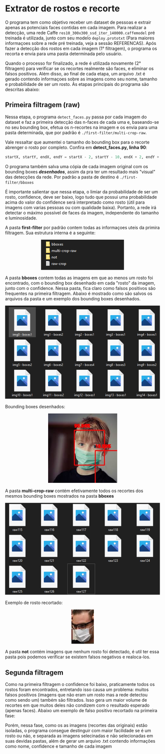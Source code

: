 # Extrator de rostos e recorte

O programa tem como objetivo receber um dataset de pessoas e extrair apenas as potenciais faces contidas em cada imagem. Para realizar a detecção, uma rede Caffe ```res10_300x300_ssd_iter_140000.caffemodel``` pré treinada é utilizada, junto com seu modelo ```deploy.prototxt``` (Para maiores informaçoes sobre a rede pré treinada, veja a sessão REFERENCAS). Após fazer a detecção dos rostos em cada imagem (1° filtragem), o programa os recorta e envia para uma pasta determinada pelo usuário.

Quando o processo for finalizado, a rede é utilizada novamente (2° filtragem) para verificar se os recortes realmente são faces, e eliminar os falsos positivos. Além disso, ao final de cada etapa, um arquivo .txt é gerado contendo informaçoes sobre as imagens como seu nome, tamanho e probabilidade de ser um rosto. Às etapas principais do programa são descritas abaixo:

## Primeira filtragem (raw)

Nessa etapa, o programa ```detect_faces.py``` passa por cada imagem do dataset e faz a primeira detecção das n-faces de cada uma e, baseando-se no seu bounding box, efetua os n-recortes na imagem e os envia para uma pasta determinada, que por padrão é ```./first-filter/multi-crop-raw```. 

Vale ressaltar que aumentei o tamanho do bounding box para o recorte abrenger o rosto por completo. Confira em **detect_faces.py, linha 90**:

```python
startX, startY, endX, endY = startX - 2, startY - 10, endX + 2, endY + 10
``` 

O programa também salva uma cópia de cada imagem original com os bounding boxes ***desenhados***, assim da pra ter um resultado mais "visual" das detecções da rede. Por padrão a pasta de destino é  ```./first-filter/bboxes```

É importante salientar que nessa etapa, o limiar da probabilidade de ser um rosto, confidence, deve ser baixo, logo tudo que possui uma probabilidade acima do valor do confidence será interpretado como rosto (útil para imagens com varias pessoas ou com qualidade baixa). Portanto, a rede irá detectar o máximo possível de faces da imagem, independente do tamanho e luminosidade.

A pasta **first-filter** por padrão contem todas as informaçoes uteis da primira filtragem. Sua estrutura interna é a seguinte:

<p align="center">
  <img src="./screenshots/first-filter-folder.jpg" alt="Estrutura da pasta first-filter">
</p>

A pasta **bboxes** contem todas as imagens em que ao menos um rosto foi encontrado, com o bounding box desenhado em cada "rosto" da imagem, junto com o confidence. Nessa pasta, fica claro como falsos positivos são frequentes na primeira filtragem. Abaixo é mostrado como são salvos os arquivos da pasta e um exemplo dos bounding boxes desenhados.

<p align="center">
  <img src="./screenshots/bbox-folder.jpg" title="Imagem com seus bounding boxes desenhados"/> 
</p> 

Bounding boxes desenhados:

<p align="center">
  <img src="./screenshots/bboxes.jpg" title="Imagem com seus bounding boxes desenhados"/> 
</p> 

A pasta **multi-crop-raw** contém efetivamente todos os recortes dos mesmos bounding boxes mostrados na pasta **bboxes**

<p align="center">
  <img src="./screenshots/multi-raw-folder.jpg" title="Pasta multi-crop-raw"/>
</p> 

Exemplo de rosto recortado:

<p align="center">
  <img src="./screenshots/raw.jpg" title="Recorte"/> 
</p> 

A pasta **not** contém imagens que nenhum rosto foi detectado, é util ter essa pasta pois podemos verificar se existem falsos negativos e realoca-los.

## Segunda filtragem 

Como na primeira filtragem o confidence foi baixo, praticamente todos os rostos foram encontrados, entretando isso causa um problema: muitos falsos positivos (imagens que não eram um rosto mas a rede detectou como sendo um) também são filtrados. Isso gera um maior volume de recortes em que muitos deles não condizem com o resultado esperado (apenas faces). Abaixo um exemplo de falso positivo recortado na primeira fase:


Porém, nessa fase, como os as imagens (recortes das originais) estão isoladas, o programa consegue destinguir com maior facilidade se é um rosto ou não, e separada as imagens selecinadas e não selecionadas em suas devidas pastas, além de gerar um arquivo .txt contendo informações como nome, confidence e tamanho de cada imagem